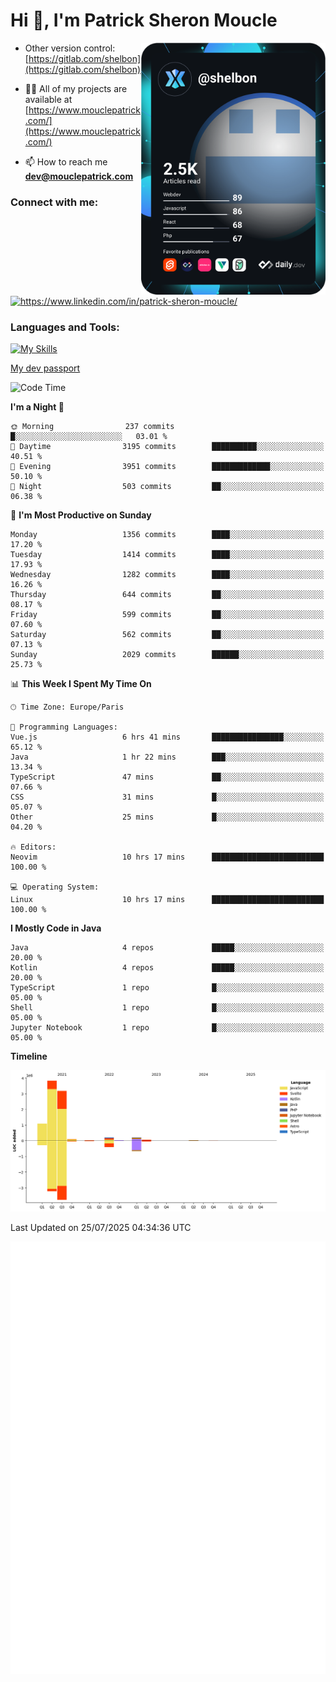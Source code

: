  
  <div align="left">
  <h1 align="left"> Hi 👋, I'm Patrick Sheron Moucle</h1>
<a     href="https://app.daily.dev/shelbon"><img src="https://github.com/shelbon/shelbon/blob/main/devcard.svg"  width="295" align="right" alt="shelbon's Dev Card"/></a>

- Other version control: [https://gitlab.com/shelbon](https://gitlab.com/shelbon)
- 👨‍💻 All of my projects are available at [https://www.mouclepatrick.com/](https://www.mouclepatrick.com/)

- 📫 How to reach me **dev@mouclepatrick.com**

<h3 align="left">Connect with me:</h3>
<p align="left">
<a href="https://linkedin.com/in/https://www.linkedin.com/in/patrick-sheron-moucle/" target="blank"  ><img align="center" src="https://raw.githubusercontent.com/rahuldkjain/github-profile-readme-generator/master/src/images/icons/Social/linked-in-alt.svg" alt="https://www.linkedin.com/in/patrick-sheron-moucle/" height="30" width="40" /></a>
</p>

<h3 align="left">Languages and Tools:</h3>
 
 [![My Skills](https://skillicons.dev/icons?i=kotlin,java,svelte,vue,spring,laravel,nuxt,htmx,go,php,elixir,graphql,css,html,tailwind,idea,vscode,redis,git,gitlab&perline=6&theme=light)](https://skillicons.dev)

[My dev passport](https://passeport.dev/p/e96cf336-11d7-4edd-916d-11af626333a8)
<!--START_SECTION:waka-->
![Code Time](http://img.shields.io/badge/Code%20Time-6%2C070%20hrs%2048%20mins-blue)

**I'm a Night 🦉** 

```text
🌞 Morning                237 commits         █░░░░░░░░░░░░░░░░░░░░░░░░   03.01 % 
🌆 Daytime                3195 commits        ██████████░░░░░░░░░░░░░░░   40.51 % 
🌃 Evening                3951 commits        █████████████░░░░░░░░░░░░   50.10 % 
🌙 Night                  503 commits         ██░░░░░░░░░░░░░░░░░░░░░░░   06.38 % 
```
📅 **I'm Most Productive on Sunday** 

```text
Monday                   1356 commits        ████░░░░░░░░░░░░░░░░░░░░░   17.20 % 
Tuesday                  1414 commits        ████░░░░░░░░░░░░░░░░░░░░░   17.93 % 
Wednesday                1282 commits        ████░░░░░░░░░░░░░░░░░░░░░   16.26 % 
Thursday                 644 commits         ██░░░░░░░░░░░░░░░░░░░░░░░   08.17 % 
Friday                   599 commits         ██░░░░░░░░░░░░░░░░░░░░░░░   07.60 % 
Saturday                 562 commits         ██░░░░░░░░░░░░░░░░░░░░░░░   07.13 % 
Sunday                   2029 commits        ██████░░░░░░░░░░░░░░░░░░░   25.73 % 
```


📊 **This Week I Spent My Time On** 

```text
🕑︎ Time Zone: Europe/Paris

💬 Programming Languages: 
Vue.js                   6 hrs 41 mins       ████████████████░░░░░░░░░   65.12 % 
Java                     1 hr 22 mins        ███░░░░░░░░░░░░░░░░░░░░░░   13.34 % 
TypeScript               47 mins             ██░░░░░░░░░░░░░░░░░░░░░░░   07.66 % 
CSS                      31 mins             █░░░░░░░░░░░░░░░░░░░░░░░░   05.07 % 
Other                    25 mins             █░░░░░░░░░░░░░░░░░░░░░░░░   04.20 % 

🔥 Editors: 
Neovim                   10 hrs 17 mins      █████████████████████████   100.00 % 

💻 Operating System: 
Linux                    10 hrs 17 mins      █████████████████████████   100.00 % 
```

**I Mostly Code in Java** 

```text
Java                     4 repos             █████░░░░░░░░░░░░░░░░░░░░   20.00 % 
Kotlin                   4 repos             █████░░░░░░░░░░░░░░░░░░░░   20.00 % 
TypeScript               1 repo              █░░░░░░░░░░░░░░░░░░░░░░░░   05.00 % 
Shell                    1 repo              █░░░░░░░░░░░░░░░░░░░░░░░░   05.00 % 
Jupyter Notebook         1 repo              █░░░░░░░░░░░░░░░░░░░░░░░░   05.00 % 
```



**Timeline**

![Lines of Code chart](https://raw.githubusercontent.com/shelbon/shelbon/main/assets/bar_graph.png)


 Last Updated on 25/07/2025 04:34:36 UTC
<!--END_SECTION:waka--> 
![Metrics](https://github.com/shelbon/shelbon/blob/main/github-metrics.svg)
